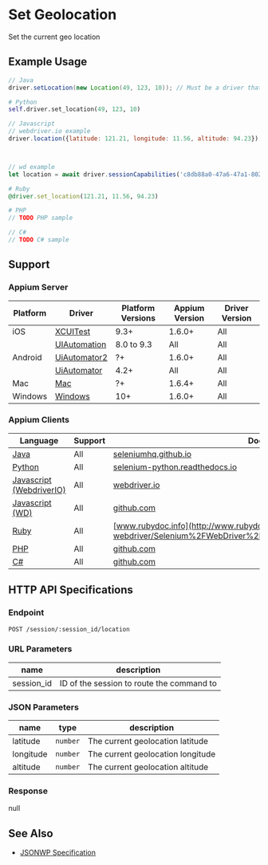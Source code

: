 # Set Geolocation

Set the current geo location

## Example Usage

```java
// Java
driver.setLocation(new Location(49, 123, 10)); // Must be a driver that implements LocationContext

```

```python
# Python
self.driver.set_location(49, 123, 10)

```

```javascript
// Javascript
// webdriver.io example
driver.location({latitude: 121.21, longitude: 11.56, altitude: 94.23});



// wd example
let location = await driver.sessionCapabilities('c8db88a0-47a6-47a1-802d-164d746c06aa');

```

```ruby
# Ruby
@driver.set_location(121.21, 11.56, 94.23)

```

```php
# PHP
// TODO PHP sample

```

```csharp
// C#
// TODO C# sample

```

## Support

### Appium Server

| Platform | Driver                                                   | Platform Versions | Appium Version | Driver Version |
| -------- | -------------------------------------------------------- | ----------------- | -------------- | -------------- |
| iOS      | [XCUITest](/docs/en/drivers/ios-xcuitest.md)             | 9.3+              | 1.6.0+         | All            |
|          | [UIAutomation](/docs/en/drivers/ios-uiautomation.md)     | 8.0 to 9.3        | All            | All            |
| Android  | [UiAutomator2](/docs/en/drivers/android-uiautomator2.md) | ?+                | 1.6.0+         | All            |
|          | [UiAutomator](/docs/en/drivers/android-uiautomator.md)   | 4.2+              | All            | All            |
| Mac      | [Mac](/docs/en/drivers/mac.md)                           | ?+                | 1.6.4+         | All            |
| Windows  | [Windows](/docs/en/drivers/windows.md)                   | 10+               | 1.6.0+         | All            |

### Appium Clients

| Language                                                             | Support | Documentation                                                                                                                          |
| -------------------------------------------------------------------- | ------- | -------------------------------------------------------------------------------------------------------------------------------------- |
| [Java](https://github.com/appium/java-client/releases/latest)        | All     | [seleniumhq.github.io](https://seleniumhq.github.io/selenium/docs/api/java/org/openqa/selenium/html5/LocationContext.html#location--)  |
| [Python](https://github.com/appium/python-client/releases/latest)    | All     | [selenium-python.readthedocs.io](http://selenium-python.readthedocs.io/api.html)                                                       |
| [Javascript (WebdriverIO)](http://webdriver.io/index.html)           | All     | [webdriver.io](http://webdriver.io/api/protocol/location.html)                                                                         |
| [Javascript (WD)](https://github.com/admc/wd/releases/latest)        | All     | [github.com](https://github.com/admc/wd/blob/master/lib/commands.js#L407)                                                              |
| [Ruby](https://github.com/appium/ruby_lib/releases/latest)           | All     | [www.rubydoc.info](http://www.rubydoc.info/gems/selenium-webdriver/Selenium%2FWebDriver%2FDriverExtensions%2FHasLocation:set_location) |
| [PHP](https://github.com/appium/php-client/releases/latest)          | All     | [github.com](https://github.com/appium/php-client/)                                                                                    |
| [C#](https://github.com/appium/appium-dotnet-driver/releases/latest) | All     | [github.com](https://github.com/appium/appium-dotnet-driver/)                                                                          |

## HTTP API Specifications

### Endpoint

`POST /session/:session_id/location`

### URL Parameters

| name       | description                               |
| ---------- | ----------------------------------------- |
| session_id | ID of the session to route the command to |

### JSON Parameters

| name      | type     | description                       |
| --------- | -------- | --------------------------------- |
| latitude  | `number` | The current geolocation latitude  |
| longitude | `number` | The current geolocation longitude |
| altitude  | `number` | The current geolocation altitude  |

### Response

null

## See Also

* [JSONWP Specification](https://github.com/SeleniumHQ/selenium/wiki/JsonWireProtocol#post-sessionsessionidlocation)